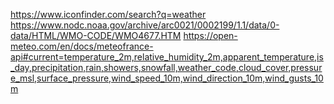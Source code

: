 https://www.iconfinder.com/search?q=weather
https://www.nodc.noaa.gov/archive/arc0021/0002199/1.1/data/0-data/HTML/WMO-CODE/WMO4677.HTM
https://open-meteo.com/en/docs/meteofrance-api#current=temperature_2m,relative_humidity_2m,apparent_temperature,is_day,precipitation,rain,showers,snowfall,weather_code,cloud_cover,pressure_msl,surface_pressure,wind_speed_10m,wind_direction_10m,wind_gusts_10m
